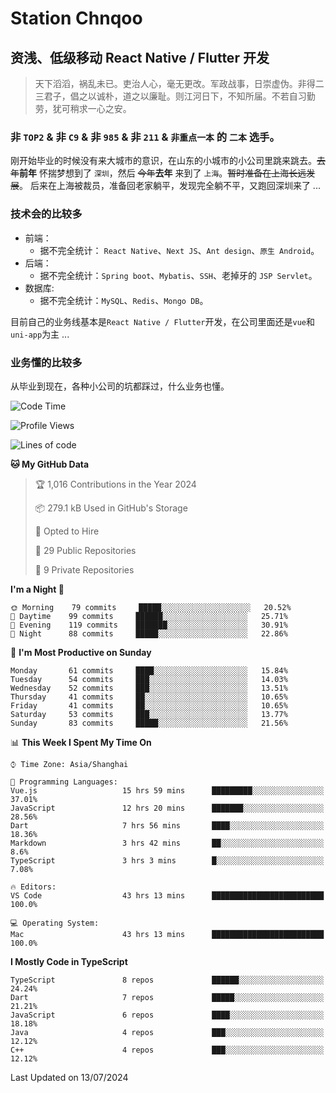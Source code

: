 # Station Chnqoo

## 资浅、低级移动 React Native / Flutter 开发

> 天下滔滔，祸乱未已。吏治人心，毫无更改。军政战事，日崇虚伪。非得二三君子，倡之以诚朴，道之以廉耻。则江河日下，不知所届。不若自习勤劳，犹可稍求一心之安。

### 非 `TOP2` & 非 `C9` & 非 `985` & 非 `211` & `非重点一本` 的 `二本` 选手。

刚开始毕业的时候没有来大城市的意识，在山东的小城市的小公司里跳来跳去。~~去年~~**前年** 怀揣梦想到了 `深圳`，然后 ~~今年~~**去年** 来到了 `上海`。~~暂时准备在上海长远发展~~。
后来在上海被裁员，准备回老家躺平，发现完全躺不平，又跑回深圳来了 ...

### 技术会的比较多

- 前端：
  - 据不完全统计： `React Native`、`Next JS`、`Ant design`、`原生 Android`。
- 后端：
  - 据不完全统计：`Spring boot`、`Mybatis`、`SSH`、老掉牙的 `JSP Servlet`。
- 数据库:
  - 据不完全统计：`MySQL`、`Redis`、`Mongo DB`。

目前自己的业务线基本是`React Native / Flutter`开发，在公司里面还是`vue`和`uni-app`为主 ...

### 业务懂的比较多

从毕业到现在，各种小公司的坑都踩过，什么业务也懂。

<!--START_SECTION:waka-->
![Code Time](http://img.shields.io/badge/Code%20Time-5%2C540%20hrs%2035%20mins-blue)

![Profile Views](http://img.shields.io/badge/Profile%20Views-0-blue)

![Lines of code](https://img.shields.io/badge/From%20Hello%20World%20I%27ve%20Written-265%20Thousand%20lines%20of%20code-blue)

**🐱 My GitHub Data** 

> 🏆 1,016 Contributions in the Year 2024
 > 
> 📦 279.1 kB Used in GitHub's Storage 
 > 
> 💼 Opted to Hire
 > 
> 📜 29 Public Repositories 
 > 
> 🔑 9 Private Repositories  
 > 
**I'm a Night 🦉** 

```text
🌞 Morning    79 commits     █████░░░░░░░░░░░░░░░░░░░░   20.52% 
🌆 Daytime    99 commits     ██████░░░░░░░░░░░░░░░░░░░   25.71% 
🌃 Evening    119 commits    ███████░░░░░░░░░░░░░░░░░░   30.91% 
🌙 Night      88 commits     █████░░░░░░░░░░░░░░░░░░░░   22.86%

```
📅 **I'm Most Productive on Sunday** 

```text
Monday       61 commits     ████░░░░░░░░░░░░░░░░░░░░░   15.84% 
Tuesday      54 commits     ███░░░░░░░░░░░░░░░░░░░░░░   14.03% 
Wednesday    52 commits     ███░░░░░░░░░░░░░░░░░░░░░░   13.51% 
Thursday     41 commits     ██░░░░░░░░░░░░░░░░░░░░░░░   10.65% 
Friday       41 commits     ██░░░░░░░░░░░░░░░░░░░░░░░   10.65% 
Saturday     53 commits     ███░░░░░░░░░░░░░░░░░░░░░░   13.77% 
Sunday       83 commits     █████░░░░░░░░░░░░░░░░░░░░   21.56%

```


📊 **This Week I Spent My Time On** 

```text
⌚︎ Time Zone: Asia/Shanghai

💬 Programming Languages: 
Vue.js                   15 hrs 59 mins      █████████░░░░░░░░░░░░░░░░   37.01% 
JavaScript               12 hrs 20 mins      ███████░░░░░░░░░░░░░░░░░░   28.56% 
Dart                     7 hrs 56 mins       ████░░░░░░░░░░░░░░░░░░░░░   18.36% 
Markdown                 3 hrs 42 mins       ██░░░░░░░░░░░░░░░░░░░░░░░   8.6% 
TypeScript               3 hrs 3 mins        █░░░░░░░░░░░░░░░░░░░░░░░░   7.08%

🔥 Editors: 
VS Code                  43 hrs 13 mins      █████████████████████████   100.0%

💻 Operating System: 
Mac                      43 hrs 13 mins      █████████████████████████   100.0%

```

**I Mostly Code in TypeScript** 

```text
TypeScript               8 repos             ██████░░░░░░░░░░░░░░░░░░░   24.24% 
Dart                     7 repos             █████░░░░░░░░░░░░░░░░░░░░   21.21% 
JavaScript               6 repos             ████░░░░░░░░░░░░░░░░░░░░░   18.18% 
Java                     4 repos             ███░░░░░░░░░░░░░░░░░░░░░░   12.12% 
C++                      4 repos             ███░░░░░░░░░░░░░░░░░░░░░░   12.12%

```



 Last Updated on 13/07/2024
<!--END_SECTION:waka-->

<!---
ChenqiaoStation/ChenqiaoStation is a ✨ special ✨ repository because its `README.md` (this file) appears on your GitHub profile.
You can click the Preview link to take a look at your changes.
--->
